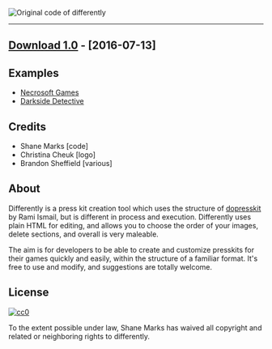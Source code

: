 ![Original code of differently](https://gitlab.com/necrosoft/public/differently)

___

## [Download 1.0](https://gitlab.com/necrosoft/differently/repository/archive.zip?ref=1.0) - [2016-07-13]

## Examples

* [Necrosoft Games](http://necrosoftgames.com/press)
* [Darkside Detective](http://darksidedetective.com/presskit/)

## Credits

* Shane Marks [code]
* Christina Cheuk [logo]
* Brandon Sheffield [various]

## About
Differently is a press kit creation tool which uses the structure of [dopresskit](http://dopresskit.com/) by Rami Ismail, but is different in process and execution. Differently uses plain HTML for editing, and allows you to choose the order of your images, delete sections, and overall is very maleable.

The aim is for developers to be able to create and customize presskits for their games quickly and easily, within the structure of a familiar format. It's free to use and modify, and suggestions are totally welcome. 


## License 

[![cc0](/uploads/e484a4b4df5b9af438c4bcf393df7971/cc0.png)](https://creativecommons.org/publicdomain/zero/1.0/)

To the extent possible under law, Shane Marks has waived all copyright and related or neighboring rights to differently.